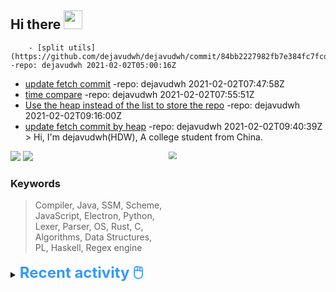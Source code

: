 ## Hi there <img src="https://raw.githubusercontent.com/MartinHeinz/MartinHeinz/master/wave.gif" width="30px">

        - [split utils](https://github.com/dejavudwh/dejavudwh/commit/84bb2227982fb7e384fc7fcdadd0c69e469882f7) -repo: dejavudwh 2021-02-02T05:00:16Z
- [update fetch commit](https://github.com/dejavudwh/dejavudwh/commit/4ac315813997e0c2b3610e50e3d627121a4be062) -repo: dejavudwh 2021-02-02T07:47:58Z
- [time compare](https://github.com/dejavudwh/dejavudwh/commit/5b7d0943b196a12a6e2e894d6becb75be79b4016) -repo: dejavudwh 2021-02-02T07:55:51Z
- [Use the heap instead of the list to store the repo](https://github.com/dejavudwh/dejavudwh/commit/d5370f01a41a88a956a08be4e05bf13ec52bf360) -repo: dejavudwh 
2021-02-02T09:16:00Z
- [update fetch commit by heap](https://github.com/dejavudwh/dejavudwh/commit/cc6afc0adb911fd08a928a50ab4a5c7cc9928ee3) -repo: dejavudwh 2021-02-02T09:40:39Z   
        > Hi, I'm dejavudwh(HDW), A college student from China. 

![](https://komarev.com/ghpvc/?username=dejavudwh)
<img src="https://img.shields.io/badge/BLOG-dejavudwh-blue"><a href="https://www.cnblogs.com/secoding/"></a></img>
<img align="right" width="50%" src="https://github-readme-stats.vercel.app/api?username=dejavudwh&show_icons=true&theme=onedark&count_private=true" style="zoom: 80%;" /> 

### Keywords 

> Compiler, Java, SSM, Scheme, JavaScript, Electron, Python, Lexer, Parser, OS, Rust, C, Algorithms, Data Structures, PL, Haskell, Regex engine


<details>

<summary><font size="5.5" color="#3399FF"><b>Recent activity 🖱️</b></font></summary>

- #### 🔭 Working:

  - [翻译 The Algorithm Design Manual (2nd Ed.)](https://github.com/dejavudwh/The-Algorithm-Design-Manual)

- #### 🌱 Learning:

  - 微积分、线性代数
  - LeetCode刷题
  - 英语
  - 整理以前项目的博客：[从零写一个编译器](https://www.cnblogs.com/secoding/tag/从零写一个编译器/)、[从零实现一个正则表达式引擎](https://www.zhihu.com/column/c_1337535182023852032)

<details>
  <summary><font size="3.5" color="#3399FF"><b>Commit Post 🖱️</b></font></summary>
<!-- COMMITS-LIST:START -->
 
  - Commit: [split utils](https://github.com/dejavudwh/dejavudwh/commit/84bb2227982fb7e384fc7fcdadd0c69e469882f7) -repo: dejavudwh 2021-02-02T05:00:16Z
  - Commit: [update fetch commit](https://github.com/dejavudwh/dejavudwh/commit/4ac315813997e0c2b3610e50e3d627121a4be062) -repo: dejavudwh 2021-02-02T07:47:58Z
  - Commit: [time compare](https://github.com/dejavudwh/dejavudwh/commit/5b7d0943b196a12a6e2e894d6becb75be79b4016) -repo: dejavudwh 2021-02-02T07:55:51Z
  - Commit: [Use the heap instead of the list to store the repo](https://github.com/dejavudwh/dejavudwh/commit/d5370f01a41a88a956a08be4e05bf13ec52bf360) -repo: dejavudwh 
2021-02-02T09:16:00Z
  - Commit: [update fetch commit by heap](https://github.com/dejavudwh/dejavudwh/commit/cc6afc0adb911fd08a928a50ab4a5c7cc9928ee3) -repo: dejavudwh 2021-02-02T09:40:39Z   
        
<!-- COMMITS-LIST:END -->
</details>

> #### 💬 Ask me anything：[issue](https://github.com/dejavudwh/dejavudwh/issues) or [daweihucs@outlook.com](mailto:daweihucs@outlook.com)